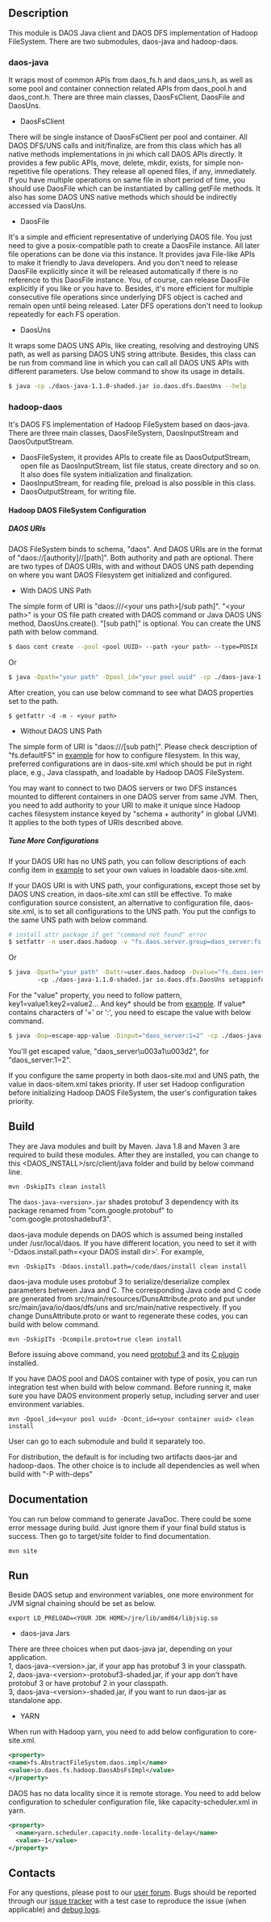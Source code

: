 ## Description

This module is DAOS Java client and DAOS DFS implementation of Hadoop FileSystem. There are two submodules,
daos-java and hadoop-daos.

### daos-java

It wraps most of common APIs from daos_fs.h and daos_uns.h, as well as some pool and container connection related APIs
from daos_pool.h and daos_cont.h. There are three main classes, DaosFsClient, DaosFile and DaosUns.

* DaosFsClient

There will be single instance of DaosFsClient per pool and container. All DAOS DFS/UNS calls and init/finalize, are from
this class which has all native methods implementations in jni which call DAOS APIs directly. It provides a few public
APIs, move, delete, mkdir, exists, for simple non-repetitive file operations. They release all opened files, if any,
immediately. If you have multiple operations on same file in short period of time, you should use DaosFile which can be
instantiated by calling getFile methods.
It also has some DAOS UNS native methods which should be indirectly accessed via DaosUns.

* DaosFile

It's a simple and efficient representative of underlying DAOS file. You just need to give a posix-compatible path to
create a DaosFile instance. All later file operations can be done via this instance. It provides java File-like APIs to
make it friendly to Java developers. And you don't need to release DaosFile explicitly since it will be released
automatically if there is no reference to this DaosFile instance. You, of course, can release DaosFile explicitly if
you like or you have to. Besides, it's more efficient for multiple consecutive file operations since underlying DFS
object is cached and remain open until being released. Later DFS operations don't need to lookup repeatedly for each FS
operation.

* DaosUns

It wraps some DAOS UNS APIs, like creating, resolving and destroying UNS path, as well as parsing DAOS UNS string
attribute. Besides, this class can be run from command line in which you can call all DAOS UNS APIs with different
parameters. Use below command to show its usage in details.

```bash
$ java -cp ./daos-java-1.1.0-shaded.jar io.daos.dfs.DaosUns --help
```

### hadoop-daos

It's DAOS FS implementation of Hadoop FileSystem based on daos-java. There are three main classes, DaosFileSystem,
DaosInputStream and DaosOutputStream.

* DaosFileSystem, it provides APIs to create file as DaosOutputStream, open file as DaosInputStream, list file
    status, create directory and so on. It also does file system initialization and finalization.
* DaosInputStream, for reading file, preload is also possible in this class.
* DaosOutputStream, for writing file.

#### Hadoop DAOS FileSystem Configuration

##### DAOS URIs

DAOS FileSystem binds to schema, "daos". And DAOS URIs are in the format of "daos://\[authority\]//\[path\]".
Both authority and path are optional. There are two types of DAOS URIs, with and without DAOS UNS path depending on
where you want DAOS Filesystem get initialized and configured.

* With DAOS UNS Path

The simple form of URI is "daos:///\<your uns path\>\[/sub path\]". "\<your path\>" is your OS file path created
with DAOS command or Java DAOS UNS method, DaosUns.create(). "\[sub path\]" is optional. You can create the UNS path
with below command.

```bash
$ daos cont create --pool <pool UUID> --path <your path> --type=POSIX
```
Or

```bash
$ java -Dpath="your path" -Dpool_id="your pool uuid" -cp ./daos-java-1.1.0-shaded.jar io.daos.dfs.DaosUns create
```

After creation, you can use below command to see what DAOS properties set to the path.

```path
$ getfattr -d -m - <your path>
```

* Without DAOS UNS Path

The simple form of URI is "daos:///\[sub path\]". Please check description of "fs.defaultFS" in
[example](hadoop-daos/src/main/resources/daos-site-example.xml) for how to configure filesystem.
In this way, preferred configurations are in daos-site.xml which should be put in right place, e.g., Java classpath, and
loadable by Hadoop DAOS FileSystem.

You may want to connect to two DAOS servers or two DFS instances mounted to different containers in one DAOS server from
same JVM. Then, you need to add authority to your URI to make it unique since Hadoop caches filesystem instance keyed by
"schema + authority" in global (JVM). It applies to the both types of URIs described above.

##### Tune More Configurations

If your DAOS URI has no UNS path, you can follow descriptions of each config item in
[example](hadoop-daos/src/main/resources/daos-site-example.xml) to set your own values in loadable daos-site.xml.

If your DAOS URI is with UNS path, your configurations, except those set by DAOS UNS creation, in daos-site.xml can
still be effective. To make configuration source consistent, an alternative to configuration file, daos-site.xml, is to
set all configurations to the UNS path. You put the configs to the same UNS path with below command.

```bash
# install attr package if get "command not found" error
$ setfattr -n user.daos.hadoop -v "fs.daos.server.group=daos_server:fs.daos.pool.svc=0" <your path>
```
Or

```bash
$ java -Dpath="your path" -Dattr=user.daos.hadoop -Dvalue="fs.daos.server.group=daos_server:fs.daos.pool.svc=0"
        -cp ./daos-java-1.1.0-shaded.jar io.daos.dfs.DaosUns setappinfo
```

For the "value" property, you need to follow pattern, key1=value1:key2=value2... And key* should be from
[example](hadoop-daos/src/main/resources/daos-site-example.xml). If value* contains characters of '=' or ':', you need
to escape the value with below command.

```bash
$ java -Dop=escape-app-value -Dinput="daos_server:1=2" -cp ./daos-java-1.1.0-shaded.jar io.daos.dfs.DaosUns util
```

You'll get escaped value, "daos_server\u003a1\u003d2", for "daos_server:1=2".

If you configure the same property in both daos-site.mxl and UNS path, the value in daos-sitem.xml takes priority. If
user set Hadoop configuration before initializing Hadoop DAOS FileSystem, the user's configuration takes priority.

## Build

They are Java modules and built by Maven. Java 1.8 and Maven 3 are required to build these modules. After they are
installed, you can change to this \<DAOS_INSTALL\>/src/client/java folder and build by below command line.

    mvn -DskipITs clean install

The `daos-java-<version>.jar` shades protobuf 3 dependency with its package renamed from "com.google.protobuf" to
"com.google.protoshadebuf3".

daos-java module depends on DAOS which is assumed being installed under /usr/local/daos. If you have different
location, you need to set it with '-Ddaos.install.path=\<your DAOS install dir\>'. For example,

    mvn -DskipITs -Ddaos.install.path=/code/daos/install clean install

daos-java module uses protobuf 3 to serialize/deserialize complex parameters between Java and C. The corresponding Java
code and C code are generated from src/main/resources/DunsAttribute.proto and put under src/main/java/io/daos/dfs/uns
and src/main/native respectively. If you change DunsAttribute.proto or want to regenerate these codes, you can build
with below command.

    mvn -DskipITs -Dcompile.proto=true clean install

Before issuing above command, you need [protobuf 3](https://github.com/protocolbuffers/protobuf.git) and its
[C plugin](https://github.com/protobuf-c/protobuf-c.git) installed.

If you have DAOS pool and DAOS container with type of posix, you can run integration test when build with below command.
Before running it, make sure you have DAOS environment properly setup, including server and user environment variables.

    mvn -Dpool_id=<your pool uuid> -Dcont_id=<your container uuid> clean install

User can go to each submodule and build it separately too.

For distribution, the default is for including two artifacts daos-jar and hadoop-daos. The other choice is to include
all dependencies as well when build with "-P with-deps"

## Documentation
You can run below command to generate JavaDoc. There could be some error message during build. Just ignore them if your
final build status is success. Then go to target/site folder to find documentation.

    mvn site

## Run
Beside DAOS setup and environment variables, one more environment for JVM signal chaining should be set as below.

    export LD_PRELOAD=<YOUR JDK HOME>/jre/lib/amd64/libjsig.so

* daos-java Jars

There are three choices when put daos-java jar, depending on your application.<br/>
1, daos-java-\<version\>.jar, if your app has protobuf 3 in your classpath.<br/>
2, daos-java-\<version\>-protobuf3-shaded.jar, if your app don't have protobuf 3 or have protobuf 2 in your classpath.
<br/>
3, daos-java-\<version\>-shaded.jar, if you want to run daos-jar as standalone app.<br/>

* YARN

When run with Hadoop yarn, you need to add below configuration to core-site.xml.

```xml
<property>
<name>fs.AbstractFileSystem.daos.impl</name>
<value>io.daos.fs.hadoop.DaosAbsFsImpl</value>
</property>
```

DAOS has no data locality since it is remote storage. You need to add below configuration to scheduler configuration
file, like capacity-scheduler.xml in yarn.

```xml
<property>
  <name>yarn.scheduler.capacity.node-locality-delay</name>
  <value>-1</value>
</property>
```

## Contacts
For any questions, please post to our [user forum](https://daos.groups.io/g/daos). Bugs should be reported through our 
[issue tracker](https://jira.hpdd.intel.com/projects/DAOS) with a test case to reproduce the issue (when applicable) and
 [debug logs](./doc/debugging.md).
